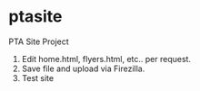 # ptasite
PTA Site Project

1. Edit home.html, flyers.html, etc.. per request.
2. Save file and upload via Firezilla. 
3. Test site 
